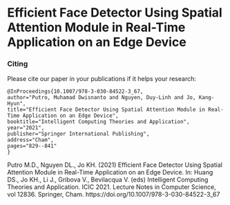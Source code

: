 # Efficient Face Detector Using Spatial Attention Module in Real-Time Application on an Edge Device

### Citing 

Please cite our paper in your publications if it helps your research:
   
    @InProceedings{10.1007/978-3-030-84522-3_67,
    author="Putro, Muhamad Dwisnanto and Nguyen, Duy-Linh and Jo, Kang-Hyun",
    title="Efficient Face Detector Using Spatial Attention Module in Real-Time Application on an Edge Device",
    booktitle="Intelligent Computing Theories and Application",
    year="2021",
    publisher="Springer International Publishing",
    address="Cham",
    pages="829--841"
    }



<p>
Putro M.D., Nguyen DL., Jo KH. (2021) Efficient Face Detector Using Spatial Attention Module in Real-Time Application on an Edge Device. In: Huang DS., Jo KH., Li J., Gribova V., Bevilacqua V. (eds) Intelligent Computing Theories and Application. ICIC 2021. Lecture Notes in Computer Science, vol 12836. Springer, Cham. https://doi.org/10.1007/978-3-030-84522-3_67
<p>
